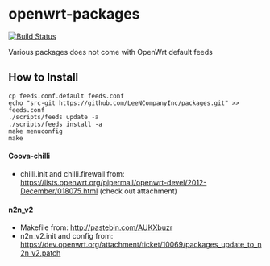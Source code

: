 openwrt-packages
================

[![Build Status](https://travis-ci.org/LeeNCompanyInc/packages.svg?branch=for-14.07)](https://travis-ci.org/LeeNCompanyInc/packages)

Various packages does not come with OpenWrt default feeds

## How to Install

```
cp feeds.conf.default feeds.conf
echo "src-git https://github.com/LeeNCompanyInc/packages.git" >> feeds.conf
./scripts/feeds update -a
./scripts/feeds install -a
make menuconfig
make
```

#### Coova-chilli

* chilli.init and chilli.firewall from: https://lists.openwrt.org/pipermail/openwrt-devel/2012-December/018075.html (check out attachment)

#### n2n_v2

* Makefile from: http://pastebin.com/AUKXbuzr
* n2n_v2.init and config from: https://dev.openwrt.org/attachment/ticket/10069/packages_update_to_n2n_v2.patch
